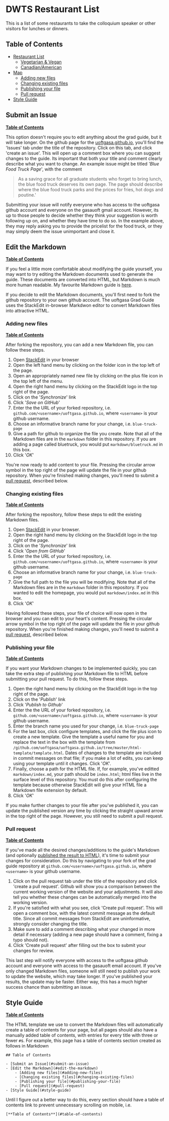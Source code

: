 # DWTS Restaurant List
This is a list of some restaurants to take the colloquium speaker or other visitors for lunches or dinners. 
## Table of Contents

- [Restaurant List](#restaurant-list)
	- [Vegetarian & Vegan](#veg)
	- [Canadian/American](#canam)
- [Map](#edit-the-markdown)
	- [Adding new files](#adding-new-files)
	- [Changing existing files](#changing-existing-files)
	- [Publishing your file](#publishing-your-file)
	- [Pull request](#pull-request)
- [Style Guide](#style-guide)

## Submit an Issue
[**Table of Contents**](#table-of-contents)

This option doesn't require you to edit anything about the grad guide, but it will take longer. On the github page for the [uoftgasa.github.io](https://github.com/uoftgasa/uoftgasa.github.io), you'll find the 'Issues' tab under the title of the repository. Click on this tab, and click 'create an issue'. This will open up a comment box where you can suggest changes to the guide. Its important that both your title and comment clearly describe what you want to change. An example issue might be titled *'Blue Food Truck Page*', with the comment 
>As a saving grace for all graduate students who forget to bring lunch, the blue food truck deserves its own page. The page should describe where the blue food truck parks and the prices for fries, hot dogs and poutine.'

Submitting your issue will notify everyone who has access to the uoftgasa github account and everyone on the gasauoft gmail account. However, its up to those people to decide whether they think your suggestion is worth following up on, and whether they have time to do so. In the example above, they may reply asking you to provide the pricelist for the food truck, or they may simply deem the issue unimportant and close it. 

##  Edit the Markdown
[**Table of Contents**](#table-of-contents)

If you feel a little more comfortable about modifying the guide yourself, you may want to try editing the Markdown documents used to generate the guide. These documents are converted into HTML, but Markdown is much more human readable. My favourite Markdown guide is [here](https://github.com/adam-p/markdown-here/wiki/Markdown-Cheatsheet).

If you decide to edit the Markdown documents, you'll first need to fork the github repository to your own github account. The uoftgasa Grad Guide uses the StackEdit in-browser Markdwon editor to convert Markdown files into attractive HTML. 

### Adding new files
[**Table of Contents**](#table-of-contents)

After forking the repository, you can add a new Markdown file, you can follow these steps.

1. Open [StackEdit](https://stackedit.io) in your browser
2. Open the left hand menu by clicking on the folder icon in the top left of the page.
3. Open an appropriately named new file by clicking on the plus file icon in the top left of the menu.
4. Open the right hand menu by clicking on the StackEdit logo in the top right of the page.
5. Click on the '*Synchronize*' link
6. Click '*Save on GitHub*'
7. Enter the the URL of your forked repository, i.e. `github.com/<username>/uoftgasa.github.io`, where `<username>` is your github username.
8. Choose an informative branch name for your change, i.e. `blue-truck-page`
9. Give a path for github to organize the file you create. Note that all of the Markdown files are in the `markdown` folder in this repository.  If you are adding a page called bluetruck, you would put `markdown/bluetruck.md` in this box.
10. Click '*OK*' 

You're now ready to add content to your file. Pressing the circular arrow  symbol in the top right of the page will update the file in your github repository. When you're finished making changes, you'll need to submit a [pull request](#pull-request), described below. 

### Changing existing files
[**Table of Contents**](#table-of-contents)

After forking the repository, follow these steps to edit the existing Markdown files.

1. Open [StackEdit](https://stackedit.io) in your browser.
2. Open the right hand menu by clicking on the StackEdit logo in the top right of the page.
3. Click on the '*Synchronize*' link
4. Click '*Open from GitHub*'
5. Enter the the URL of your forked repository, i.e. `github.com/<username>/uoftgasa.github.io`, where `<username>` is your github username.
6. Choose an informative branch name for your change, i.e. `blue-truck-page`
7. Give the full path to the file you will be modifying. Note that all of the Markdown files are in the `markdown` folder in this repository.  If you wanted to edit the homepage, you would put `markdown/index.md` in this box.
8. Click '*OK*'

Having followed these steps, your file of choice will now open in the browser and you can edit to your heart's content. Pressing the circular arrow symbol in the top right of the page will update the file in your github repository. When you're finished making changes, you'll need to submit a [pull request](#pull-request), described below.

### Publishing your file
[**Table of Contents**](#table-of-contents)

If you want your Markdown changes to be implemented quickly, you can take the extra step of publishing your Markdown file to HTML before submitting your pull request. To do this, follow these steps.

1.  Open the right hand menu by clicking on the StackEdit logo in the top right of the page.
2. Click on the '*Publish*' link
3. Click '*Publish to Github*'
4. Enter the the URL of your forked repository, i.e. `github.com/<username>/uoftgasa.github.io`, where `<username>` is your github username.
5. Enter the branch name you used for your change, i.e. `blue-truck-page`
6. For the last box, click configure templates, and click the file plus icon to create a new template. Give the template a useful name for you and replace the text in the box with the template from `/github.com/uoftgasa/uoftgasa.github.io/tree/master/html-template/template.html`. Dates of changes to the template are included in commit messages on that file; if you make a lot of edits, you can keep using your template until it changes. Click '*OK*'.
7. Finally, choose a path for the HTML file. If, for example, you've editted `markdown/index.md`, your path should be `index.html`; html files live in the surface level of this repository. You must do this after configuring the template because otherwise StackEdit will give your HTML file a Markdown file extension by default.
8. Click '*OK*'

If you make further changes to your file after you've published it, you can update the published version any time by clicking the straight upward arrow in the top right of the page. However, you still need to submit a pull request.

### Pull request
[**Table of Contents**](#table-of-contents)

If you've made all the desired changes/additions to the guide's Markdown (and optionally [published the result to HTML](#publishing-your-file)), it's time to submit your changes for consideration. Do this by navigating to your fork of the grad guide repository at `github.com/<username>/uoftgasa.github.io`, where `<username>` is your github username. 

1. Click on the pull request tab under the title of the repository and click 'create a pull request'. Github will show you a comparison between the current working version of the website and your adjustments.  It will also tell you whether these changes can be automatically merged into the working version.  
2. If you're satisfied with what you see, click 'Create pull request'. This will open a comment box, with the latest commit message as the default title. Since all commit messages from StackEdit are uninformative, strongly consider changing the title. 
3. Make sure to add a comment describing what your changed in more detail if necessary (adding a new page should have a comment, fixing a typo should not). 
4. Click 'Create pull request' after filling out the box to submit your changes for review. 

This last step will notify everyone with access to the uoftgasa github account and everyone with access to the gasauoft email account. If you've only changed Markdown files, someone will still need to publish your work to update the website, which may take longer. If you've published your results, the update may be faster. Either way, this has a much higher success chance than submitting an issue.

## Style Guide
[**Table of Contents**](#table-of-contents)

The HTML template we use to convert the Markdown files will automatically create a table of contents for your page, but all pages should also have a manually added table of contents, with entries for every title with three or fewer `#`s.  For example, this page has a table of contents section created as follows in Markdown
```
## Table of Contents

- [Submit an Issue](#submit-an-issue)
- [Edit the Markdown](#edit-the-markdown)
	- [Adding new files](#adding-new-files)
	- [Changing existing files](#changing-existing-files)
	- [Publishing your file](#publishing-your-file)
	- [Pull request](#pull-request)
- [Style Guide](#style-guide)
```

Until I figure out a better way to do this, every section should have a table of contents link to prevent unnecessary scrolling on mobile, i.e.

```
[**Table of Contents**](#table-of-contents)
```
<!--stackedit_data:
eyJoaXN0b3J5IjpbLTIxMDAwODI0NjAsLTEwMzUyMTY5NDQsMT
A3MDg2NTk3OV19
-->